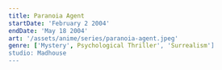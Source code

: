 ```yaml
---
title: Paranoia Agent
startDate: 'February 2 2004'
endDate: 'May 18 2004'
art: '/assets/anime/series/paranoia-agent.jpeg'
genre: ['Mystery', Psychological Thriller', 'Surrealism']
studio: Madhouse
---
```

